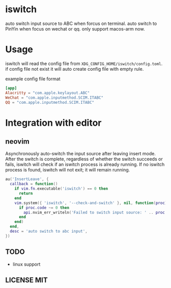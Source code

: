 # iswitch
auto switch input source to ABC when forcus on terminal.
auto switch to PinYin when focus on wechat or qq. only support macos-arm now.

# Usage

iswitch will read the config file from `XDG_CONFIG_HOME/iswitch/config.toml`.
if config file not exist it will auto create config file with empty rule.

example config file format

```toml
[app]
Alacritty = "com.apple.keylayout.ABC"
WeChat = "com.apple.inputmethod.SCIM.ITABC"
QQ = "com.apple.inputmethod.SCIM.ITABC"
```

# Integration with editor

## neovim

Asynchronously auto-switch the input source after leaving insert mode. After
the switch is complete, regardless of whether the switch succeeds or fails,
iswitch will check if an iswitch process is already running. If no iswitch
process is found, iswitch will not exit; it will remain running.

```lua
au('InsertLeave', {
  callback = function()
    if vim.fn.executable('iswitch') == 0 then
      return
    end
    vim.system({ 'iswitch', '--check-and-switch' }, nil, function(proc)
      if proc.code ~= 0 then
        api.nvim_err_writeln('Failed to switch input source: ' .. proc.stderr)
      end
    end)
  end,
  desc = 'auto switch to abc input',
})
```

## TODO
- linux support

## LICENSE MIT
